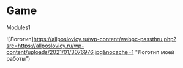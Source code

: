# Game
 Modules1

 ![Логотип]https://allposlovicy.ru/wp-content/webpc-passthru.php?src=https://allposlovicy.ru/wp-content/uploads/2021/01/3076976.jpg&nocache=1 "Логотип моей работы")
 
